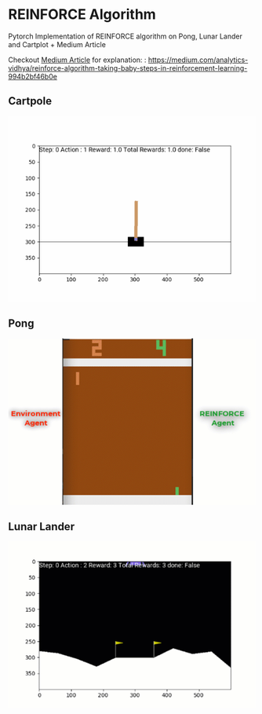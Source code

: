 # REINFORCE Algorithm
Pytorch Implementation of REINFORCE algorithm on Pong, Lunar Lander and Cartplot + Medium Article


Checkout [Medium Article](https://medium.com/analytics-vidhya/reinforce-algorithm-taking-baby-steps-in-reinforcement-learning-994b2bf46b0e)  for explanation: : https://medium.com/analytics-vidhya/reinforce-algorithm-taking-baby-steps-in-reinforcement-learning-994b2bf46b0e


## Cartpole
<img src="im_mod.gif" width="900px"/>

## Pong
<img src="pong_gif.gif" width="900px"/>

## Lunar Lander
<img src="lunar_trained.gif" width="900px"/>



